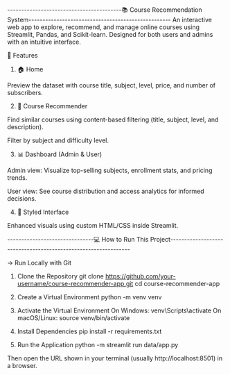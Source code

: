 -----------------------------------------📚 Course Recommendation System---------------------------------------------------
An interactive web app to explore, recommend, and manage online courses using Streamlit, Pandas, and Scikit-learn. Designed for both users and admins with an intuitive interface.


🚀 Features
1) 🏠 Home

Preview the dataset with course title, subject, level, price, and number of subscribers.

2) 🎯 Course Recommender

Find similar courses using content-based filtering (title, subject, level, and description).

Filter by subject and difficulty level.

3) 📊 Dashboard (Admin & User)

Admin view: Visualize top-selling subjects, enrollment stats, and pricing trends.

User view: See course distribution and access analytics for informed decisions.

4) 🎨 Styled Interface

Enhanced visuals using custom HTML/CSS inside Streamlit.

-------------------------------💻 How to Run This Project---------------------------------------------------------------

-> Run Locally with Git

1. Clone the Repository
git clone https://github.com/your-username/course-recommender-app.git
cd course-recommender-app

2. Create a Virtual Environment
python -m venv venv
3. Activate the Virtual Environment
On Windows:
venv\Scripts\activate
On macOS/Linux:
source venv/bin/activate

4. Install Dependencies
pip install -r requirements.txt

5. Run the Application
python -m streamlit run data/app.py 

Then open the URL shown in your terminal (usually http://localhost:8501) in a browser.

